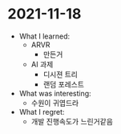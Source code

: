 # 2021-11-18

- What I learned: 
  - ARVR
    - 만든거 
  - AI 과제
    - 디시젼 트리
    - 랜덤 포레스트
- What was interesting: 
  - 수원이 귀엽드라
- What I regret:
  - 개발 진행속도가 느린거같음 